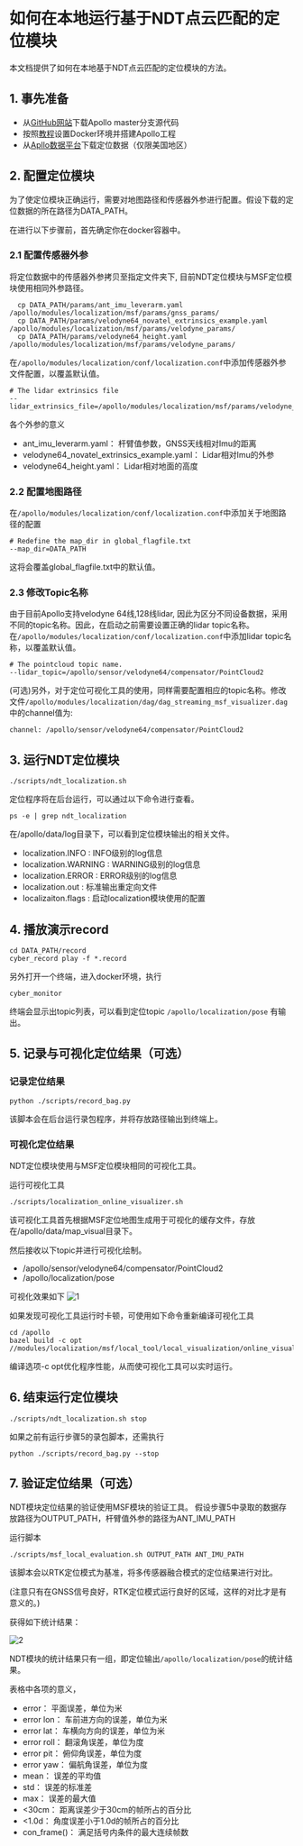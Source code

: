 # 如何在本地运行基于NDT点云匹配的定位模块

本文档提供了如何在本地基于NDT点云匹配的定位模块的方法。

## 1. 事先准备
 - 从[GitHub网站](https://github.com/ApolloAuto/apollo)下载Apollo master分支源代码
 - 按照[教程](https://github.com/ApolloAuto/apollo/blob/master/README_cn.md)设置Docker环境并搭建Apollo工程
 - 从[Apllo数据平台](http://data.apollo.auto/?name=sensor%20data&data_key=multisensor&data_type=1&locale=en-us&lang=en)下载定位数据（仅限美国地区）

## 2. 配置定位模块
为了使定位模块正确运行，需要对地图路径和传感器外参进行配置。假设下载的定位数据的所在路径为DATA_PATH。

在进行以下步骤前，首先确定你在docker容器中。

### 2.1 配置传感器外参
将定位数据中的传感器外参拷贝至指定文件夹下, 目前NDT定位模块与MSF定位模块使用相同外参路径。

```
  cp DATA_PATH/params/ant_imu_leverarm.yaml /apollo/modules/localization/msf/params/gnss_params/
  cp DATA_PATH/params/velodyne64_novatel_extrinsics_example.yaml /apollo/modules/localization/msf/params/velodyne_params/
  cp DATA_PATH/params/velodyne64_height.yaml /apollo/modules/localization/msf/params/velodyne_params/
```
在`/apollo/modules/localization/conf/localization.conf`中添加传感器外参文件配置，以覆盖默认值。
```
# The lidar extrinsics file
--lidar_extrinsics_file=/apollo/modules/localization/msf/params/velodyne_params/velodyne64_novatel_extrinsics_example.yaml
```
各个外参的意义
 - ant_imu_leverarm.yaml： 杆臂值参数，GNSS天线相对Imu的距离
 - velodyne64_novatel_extrinsics_example.yaml： Lidar相对Imu的外参
 - velodyne64_height.yaml： Lidar相对地面的高度

### 2.2 配置地图路径
在`/apollo/modules/localization/conf/localization.conf`中添加关于地图路径的配置

```
# Redefine the map_dir in global_flagfile.txt
--map_dir=DATA_PATH
```
这将会覆盖global_flagfile.txt中的默认值。

### 2.3 修改Topic名称
由于目前Apollo支持velodyne 64线,128线lidar, 因此为区分不同设备数据，采用不同的topic名称。因此，在启动之前需要设置正确的lidar topic名称。在`/apollo/modules/localization/conf/localization.conf`中添加lidar topic名称，以覆盖默认值。
```
# The pointcloud topic name.
--lidar_topic=/apollo/sensor/velodyne64/compensator/PointCloud2
```
(可选)另外，对于定位可视化工具的使用，同样需要配置相应的topic名称。修改文件`/apollo/modules/localization/dag/dag_streaming_msf_visualizer.dag` 中的channel值为:
```
channel: /apollo/sensor/velodyne64/compensator/PointCloud2
```

## 3. 运行NDT定位模块
```
./scripts/ndt_localization.sh
```
定位程序将在后台运行，可以通过以下命令进行查看。
```
ps -e | grep ndt_localization
```

在/apollo/data/log目录下，可以看到定位模块输出的相关文件。 

 - localization.INFO : INFO级别的log信息
 - localization.WARNING : WARNING级别的log信息
 - localization.ERROR : ERROR级别的log信息
 - localization.out : 标准输出重定向文件
 - localizaiton.flags : 启动localization模块使用的配置

## 4. 播放演示record
```
cd DATA_PATH/record
cyber_record play -f *.record
```
另外打开一个终端，进入docker环境，执行
```
cyber_monitor
```
终端会显示出topic列表，可以看到定位topic `/apollo/localization/pose` 有输出。

## 5. 记录与可视化定位结果（可选）
### 记录定位结果
```
python ./scripts/record_bag.py
```
该脚本会在后台运行录包程序，并将存放路径输出到终端上。

### 可视化定位结果
NDT定位模块使用与MSF定位模块相同的可视化工具。

运行可视化工具

```
./scripts/localization_online_visualizer.sh
```
该可视化工具首先根据MSF定位地图生成用于可视化的缓存文件，存放在/apollo/data/map_visual目录下。

然后接收以下topic并进行可视化绘制。

 - /apollo/sensor/velodyne64/compensator/PointCloud2
 - /apollo/localization/pose

可视化效果如下
![1](images/ndt_localization/online_visualizer.png)

如果发现可视化工具运行时卡顿，可使用如下命令重新编译可视化工具

```
cd /apollo
bazel build -c opt //modules/localization/msf/local_tool/local_visualization/online_visual:online_local_visualizer
```

编译选项-c opt优化程序性能，从而使可视化工具可以实时运行。

## 6. 结束运行定位模块

```
./scripts/ndt_localization.sh stop
```

如果之前有运行步骤5的录包脚本，还需执行

```
python ./scripts/record_bag.py --stop
```

## 7. 验证定位结果（可选）

NDT模块定位结果的验证使用MSF模块的验证工具。
假设步骤5中录取的数据存放路径为OUTPUT_PATH，杆臂值外参的路径为ANT_IMU_PATH

运行脚本
```
./scripts/msf_local_evaluation.sh OUTPUT_PATH ANT_IMU_PATH
```
该脚本会以RTK定位模式为基准，将多传感器融合模式的定位结果进行对比。

(注意只有在GNSS信号良好，RTK定位模式运行良好的区域，这样的对比才是有意义的。)

获得如下统计结果：

![2](images/ndt_localization/ndt_eval.png)

NDT模块的统计结果只有一组，即定位输出`/apollo/localization/pose`的统计结果。

表格中各项的意义， 
 - error：  平面误差，单位为米
 - error lon：  车前进方向的误差，单位为米
 - error lat：  车横向方向的误差，单位为米
 - error roll： 翻滚角误差，单位为度
 - error pit：  俯仰角误差，单位为度
 - error yaw：  偏航角误差，单位为度
 - mean： 误差的平均值
 - std：  误差的标准差
 - max：  误差的最大值
 - <30cm：  距离误差少于30cm的帧所占的百分比
 - <1.0d：  角度误差小于1.0d的帧所占的百分比
 - con_frame()： 满足括号内条件的最大连续帧数
